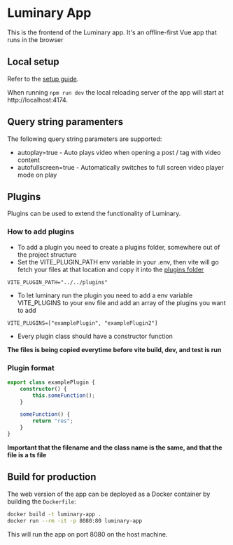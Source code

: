# Luminary App

This is the frontend of the Luminary app. It's an offline-first Vue app that runs in the browser

## Local setup

Refer to the [setup guide](../docs/setup-vue-app.md).

When running `npm run dev` the local reloading server of the app will start at http://localhost:4174.

## Query string paramenters

The following query string parameters are supported:

-   autoplay=true - Auto plays video when opening a post / tag with video content
-   autofullscreen=true - Automatically switches to full screen video player mode on play

## Plugins

Plugins can be used to extend the functionality of Luminary.

### How to add plugins

-   To add a plugin you need to create a plugins folder, somewhere out of the project structure
-   Set the VITE_PLUGIN_PATH env variable in your .env, then vite will go fetch your files at that location and copy it into the [plugins folder](./src/plugins/)

```
VITE_PLUGIN_PATH="../../plugins"
```

-   To let luminary run the plugin you need to add a env variable VITE_PLUGINS to your env file and add an array of the plugins you want to add

```
VITE_PLUGINS=["examplePlugin", "examplePlugin2"]
```

-   Every plugin class should have a constructor function

**The files is being copied everytime before vite build, dev, and test is run**

### Plugin format

```ts
export class examplePlugin {
    constructor() {
        this.someFunction();
    }

    someFunction() {
        return "res";
    }
}
```

**Important that the filename and the class name is the same, and that the file is a ts file**

## Build for production

The web version of the app can be deployed as a Docker container by building the `Dockerfile`:

```sh
docker build -t luminary-app .
docker run --rm -it -p 8080:80 luminary-app
```

This will run the app on port 8080 on the host machine.
